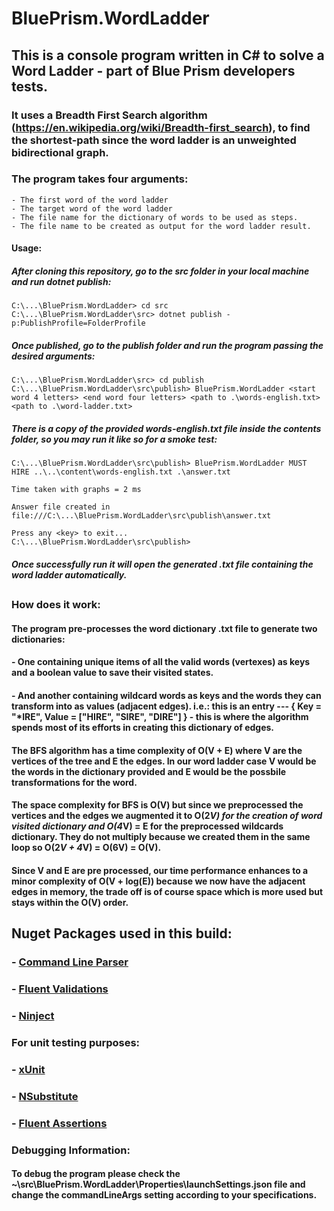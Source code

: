# BluePrism.WordLadder

## This is a console program written in C# to solve a Word Ladder - part of Blue Prism developers tests. 

### It uses a Breadth First Search algorithm (https://en.wikipedia.org/wiki/Breadth-first_search), to find the shortest-path since the word ladder is an unweighted bidirectional graph.

### The program takes four arguments:
	- The first word of the word ladder
	- The target word of the word ladder
	- The file name for the dictionary of words to be used as steps.
	- The file name to be created as output for the word ladder result.

#### Usage:
#####	After cloning this repository, go to the src folder in your local machine and run dotnet publish:

```
C:\...\BluePrism.WordLadder> cd src
C:\...\BluePrism.WordLadder\src> dotnet publish -p:PublishProfile=FolderProfile
```

##### Once published, go to the publish folder and run the program passing the desired arguments:

```
C:\...\BluePrism.WordLadder\src> cd publish 
C:\...\BluePrism.WordLadder\src\publish> BluePrism.WordLadder <start word 4 letters> <end word four letters> <path to .\words-english.txt> <path to .\word-ladder.txt>
```

##### There is a copy of the provided words-english.txt file inside the contents folder, so you may run it like so for a smoke test: 

```
C:\...\BluePrism.WordLadder\src\publish> BluePrism.WordLadder MUST HIRE ..\..\content\words-english.txt .\answer.txt
```
```
Time taken with graphs = 2 ms

Answer file created in file:///C:\...\BluePrism.WordLadder\src\publish\answer.txt

Press any <key> to exit...
C:\...\BluePrism.WordLadder\src\publish>
```

##### Once successfully run it will open the generated .txt file containing the word ladder automatically.

##

### How does it work:

#### The program pre-processes the word dictionary .txt file to generate two dictionaries: 
####	- One containing unique items of all the valid words (vertexes) as keys and a boolean value to save their visited states. 
####	- And another containing wildcard words as keys and the words they can transform into as values (adjacent edges). i.e.: this is an entry --- { Key = "*IRE", Value = ["HIRE", "SIRE", "DIRE"] } - this is where the algorithm spends most of its efforts in creating this dictionary of edges.
####	The BFS algorithm has a time complexity of O(V + E) where V are the vertices of the tree and E the edges. In our word ladder case V would be the words in the dictionary provided and E would be the possbile transformations for the word. 
####	The space complexity for BFS is O(V) but since we preprocessed the vertices and the edges we augmented it to O(2*V) for the creation of word visited dictionary and O(4*V) = E for the preprocessed wildcards dictionary. They do not multiply because we created them in the same loop so O(2*V + 4*V) = O(6V) = O(V).
####	Since V and E are pre processed, our time performance enhances to a minor complexity of O(V + log(E)) because we now have the adjacent edges in memory, the trade off is of course space which is more used but stays within the O(V) order.
	

## Nuget Packages used in this build:

### - <a href="https://github.com/commandlineparser">Command Line Parser</a>
### - <a href="https://fluentvalidation.net/">Fluent Validations</a>
### - <a href="http://www.ninject.org/">Ninject</a>

### For unit testing purposes:
### - <a href="https://github.com/xunit/xunit">xUnit</a>
### - <a href="https://github.com/nsubstitute/NSubstitute">NSubstitute</a>
### - <a href="https://fluentassertions.com/">Fluent Assertions</a>

### Debugging Information: 

#### To debug the program please check the ~\src\BluePrism.WordLadder\Properties\launchSettings.json file and change the commandLineArgs setting according to your specifications.

